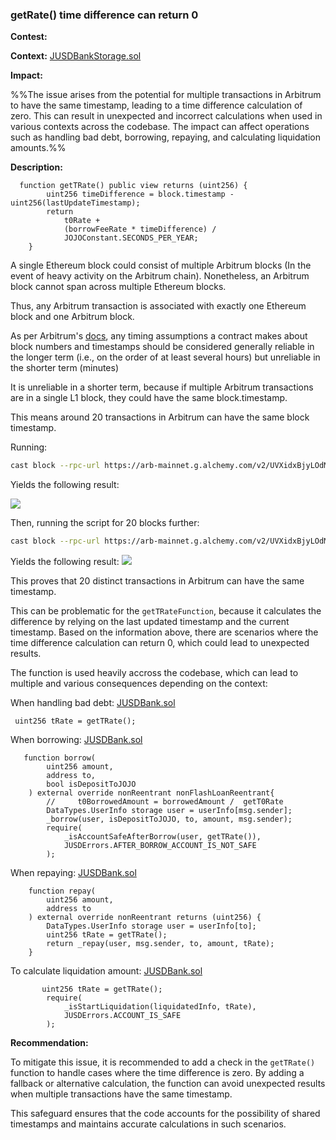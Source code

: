 ### getRate() time difference can return 0

**Contest:**

**Context:**
[JUSDBankStorage.sol](https://github.com/sherlock-audit/2023-04-jojo-bytes032/blob/3ee27d445c203be47c3eca5ed2e5340ea488b2a7/JUSDV1/src/Impl/JUSDBankStorage.sol#L51-L57)


**Impact:**

%%The issue arises from the potential for multiple transactions in Arbitrum to have the same timestamp, leading to a time difference calculation of zero. This can result in unexpected and incorrect calculations when used in various contexts across the codebase. The impact can affect operations such as handling bad debt, borrowing, repaying, and calculating liquidation amounts.%%


**Description:**

```solidity
  function getTRate() public view returns (uint256) {
        uint256 timeDifference = block.timestamp - uint256(lastUpdateTimestamp);
        return
            t0Rate +
            (borrowFeeRate * timeDifference) /
            JOJOConstant.SECONDS_PER_YEAR;
    }
```


A single Ethereum block could consist of multiple Arbitrum blocks (In the event of heavy activity on the Arbitrum chain). Nonetheless, an Arbitrum block cannot span across multiple Ethereum blocks. 

Thus, any Arbitrum transaction is associated with exactly one Ethereum block and one Arbitrum block.

As per Arbitrum's [docs](https://github.com/OffchainLabs/arbitrum/blob/master/docs/Time_in_Arbitrum.md#ethereum-block-numbers-within-arbitrum), any timing assumptions a contract makes about block numbers and timestamps should be considered generally reliable in the longer term (i.e., on the order of at least several hours) but unreliable in the shorter term (minutes)

It is unreliable in a shorter term, because if multiple Arbitrum transactions are in a single L1 block, they could have the same block.timestamp.

This means around 20 transactions in Arbitrum can have the same block timestamp.

Running:
```bash
cast block --rpc-url https://arb-mainnet.g.alchemy.com/v2/UVXidxBjyLOdMXEJxYtCMqqEkHATR2gQ 17169970
```

Yields the following result:

![](https://i.imgur.com/aDbctFl.png)


Then, running the script for 20 blocks further:
```bash
cast block --rpc-url https://arb-mainnet.g.alchemy.com/v2/UVXidxBjyLOdMXEJxYtCMqqEkHATR2gQ 17169970
```

Yields the following result:
![](https://i.imgur.com/VF0RV3c.png)


This proves that 20 distinct transactions in Arbitrum can have the same timestamp. 

This can be problematic for the `getTRateFunction`, because it calculates the difference by relying on the last updated timestamp and the current timestamp. Based on the information above, there are scenarios where the time difference calculation can return 0, which could lead to unexpected results.

The function is used heavily accross the codebase, which can lead to multiple and various consequences depending on the context:

When handling bad debt:
[JUSDBank.sol](https://github.com/sherlock-audit/2023-04-jojo-bytes032/blob/3ee27d445c203be47c3eca5ed2e5340ea488b2a7/JUSDV1/src/Impl/JUSDBank.sol#L512)

```solidity
 uint256 tRate = getTRate();
```

When borrowing:
[JUSDBank.sol](https://github.com/sherlock-audit/2023-04-jojo-bytes032/blob/3ee27d445c203be47c3eca5ed2e5340ea488b2a7/JUSDV1/src/Impl/JUSDBank.sol#L106-L117)

```solidity
   function borrow(
        uint256 amount,
        address to,
        bool isDepositToJOJO
    ) external override nonReentrant nonFlashLoanReentrant{
        //     t0BorrowedAmount = borrowedAmount /  getT0Rate
        DataTypes.UserInfo storage user = userInfo[msg.sender];
        _borrow(user, isDepositToJOJO, to, amount, msg.sender);
        require(
            _isAccountSafeAfterBorrow(user, getTRate()),
            JUSDErrors.AFTER_BORROW_ACCOUNT_IS_NOT_SAFE
        );
```

When repaying:
[JUSDBank.sol](https://github.com/sherlock-audit/2023-04-jojo-bytes032/blob/3ee27d445c203be47c3eca5ed2e5340ea488b2a7/JUSDV1/src/Impl/JUSDBank.sol#L120-L127)

```solidity
    function repay(
        uint256 amount,
        address to
    ) external override nonReentrant returns (uint256) {
        DataTypes.UserInfo storage user = userInfo[to];
        uint256 tRate = getTRate();
        return _repay(user, msg.sender, to, amount, tRate);
    }
```

To calculate liquidation amount:
[JUSDBank.sol](https://github.com/sherlock-audit/2023-04-jojo-bytes032/blob/3ee27d445c203be47c3eca5ed2e5340ea488b2a7/JUSDV1/src/Impl/JUSDBank.sol#L397-L401)

```solidity
       uint256 tRate = getTRate();
        require(
            _isStartLiquidation(liquidatedInfo, tRate),
            JUSDErrors.ACCOUNT_IS_SAFE
        );
```


**Recommendation:**

To mitigate this issue, it is recommended to add a check in the `getTRate()` function to handle cases where the time difference is zero. By adding a fallback or alternative calculation, the function can avoid unexpected results when multiple transactions have the same timestamp. 

This safeguard ensures that the code accounts for the possibility of shared timestamps and maintains accurate calculations in such scenarios.

